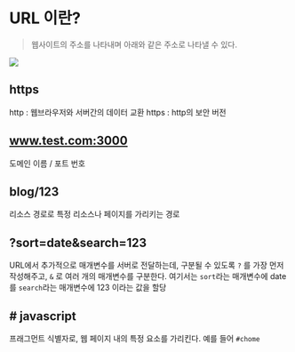 # URL 이란?
> 웹사이트의 주소를 나타내며 아래와 같은 주소로 나타낼 수 있다.

![](https://i.imgur.com/O8bej0t.png)

## https
http : 웹브라우저와 서버간의 데이터 교환
https : http의 보안 버전

## www.test.com:3000
도메인 이름 / 포트 번호
## blog/123
리소스 경로로 특정 리소스나 페이지를 가리키는 경로
## ?sort=date&search=123
URL에서 추가적으로 매개변수를 서버로 전달하는데, 구분될 수 있도록
`?` 를 가장 먼저 작성해주고, `&` 로 여러 개의 매개변수를 구분한다.
여기서는 `sort`라는 매개변수에 date를 `search`라는 매개변수에 123 이라는 값을 할당

## # javascript
프래그먼트 식별자로, 웹 페이지 내의 특정 요소를 가리킨다.
예를 들어 `#chome`